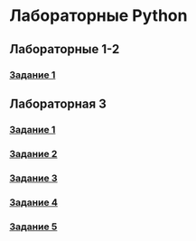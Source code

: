 # Лабораторные Python

## Лабораторные 1-2

### [Задание 1](L1T1.py)

## Лабораторная 3

### [Задание 1](L3T1.py)
### [Задание 2](L3T2.py)
### [Задание 3](L3T3.py)
### [Задание 4](L3T4.py)
### [Задание 5](L3T5.py)
